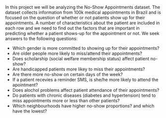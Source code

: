 In this project we will be analyzing the No-Show Appointments dataset. The dataset collects information from 100k medical appointments in Brazil and is focused on the question of whether or not patients show up for their appointments. A number of characteristics about the patient are included in each row and we need to find out the factors that are important in predicting whether a patient shows-up for the appointment or not. We seek answers to the following questions:

- Which gender is more committed to showing up for their appointments?
- Are older people more likely to miss/attend their appointments?
- Does scholarship (social welfare membership status) affect patient no-show?
- Are handicapped patients more likey to miss their appointments?
- Are there more no-show on certain days of the week?
- If a patient recevies a reminder SMS, is she/he more likely to attend the apointment?
- Does alochol problems affect patient attendance of their appointments?
- Do patients with chronic diseases (diabetes and hypertension) tend to miss appointments more or less than other patients?
- Which neighbourhoods have higher no-show proportions? and which have the lowest?
